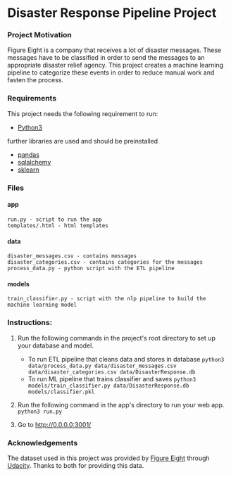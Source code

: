 # Disaster Response Pipeline Project

### Project Motivation

Figure Eight is a company that receives a lot of disaster messages. These messages have to be classified in order to send the messages to an appropriate disaster relief agency.
This project creates a machine learning pipeline to categorize these events in order to reduce manual work and fasten the process.

### Requirements

This project needs the following requirement to run:

* [Python3](https://www.python.org)

further libraries are used and should be preinstalled 

* [pandas](https://pandas.pydata.org/) 
* [sqlalchemy](https://www.sqlalchemy.org/)
* [sklearn](https://scikit-learn.org/)

### Files

#### app

    run.py - script to run the app
    templates/.html - html templates

#### data

    disaster_messages.csv - contains messages 
    disaster_categories.csv - contains categories for the messages
    process_data.py - python script with the ETL pipeline 

#### models

    train_classifier.py - script with the nlp pipeline to build the machine learning model
### Instructions:
1. Run the following commands in the project's root directory to set up your database and model.

    - To run ETL pipeline that cleans data and stores in database
        `python3 data/process_data.py data/disaster_messages.csv data/disaster_categories.csv data/DisasterResponse.db`
    - To run ML pipeline that trains classifier and saves
        `python3 models/train_classifier.py data/DisasterResponse.db models/classifier.pkl`

2. Run the following command in the app's directory to run your web app.
    `python3 run.py`

3. Go to http://0.0.0.0:3001/


### Acknowledgements

The dataset used in this project was provided by [Figure Eight](https://www.figure-eight.com/) through [Udacity](https.//www.udacity.com). Thanks to both for providing this data.